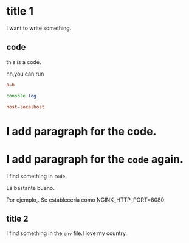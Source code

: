 # title 1

I want to write something.

## code


this is a code.

hh,you can run

```conf
a=b
```

```js
console.log
```

```conf
host=localhost
```

# I add paragraph for the code.

# I add paragraph for the `code` again.

I find something in `code`.

Es bastante bueno.

Por ejemplo,. Se establecería como NGINX_HTTP_PORT=8080

## title 2

I find something in the `env` file.I love my country.
